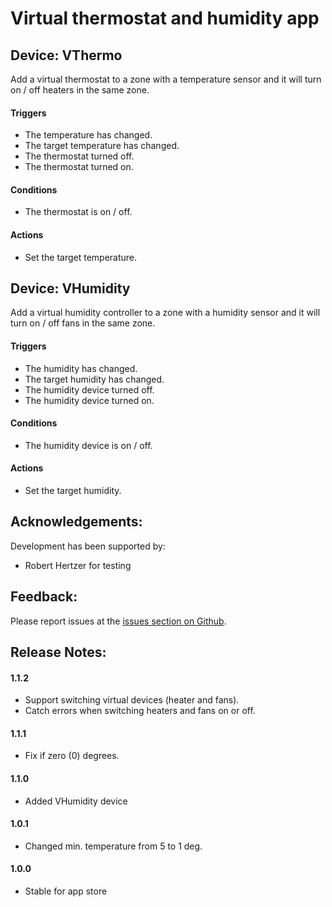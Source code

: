 # Virtual thermostat and humidity app

## Device: VThermo

Add a virtual thermostat to a zone with a temperature sensor and it will turn on / off heaters in the same zone.

#### Triggers

- The temperature has changed.
- The target temperature has changed.
- The thermostat turned off.
- The thermostat turned on.

#### Conditions

- The thermostat is on / off.

#### Actions

- Set the target temperature.

## Device: VHumidity

Add a virtual humidity controller to a zone with a humidity sensor and it will turn on / off fans in the same zone.

#### Triggers

- The humidity has changed.
- The target humidity has changed.
- The humidity device turned off.
- The humidity device turned on.

#### Conditions

- The humidity device is on / off.

#### Actions

- Set the target humidity.

## Acknowledgements:

Development has been supported by:   
* Robert Hertzer for testing

## Feedback:

Please report issues at the [issues section on Github](https://github.com/balmli/no.almli.thermostat/issues).

## Release Notes:

#### 1.1.2

- Support switching virtual devices (heater and fans).
- Catch errors when switching heaters and fans on or off.

#### 1.1.1

- Fix if zero (0) degrees.

#### 1.1.0

- Added VHumidity device

#### 1.0.1

- Changed min. temperature from 5 to 1 deg.

#### 1.0.0

- Stable for app store

